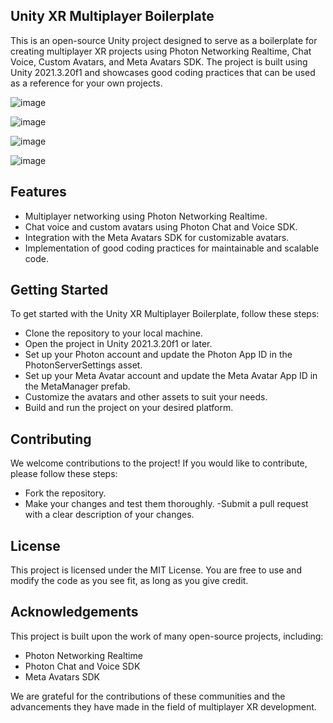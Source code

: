 ## Unity XR Multiplayer Boilerplate
This is an open-source Unity project designed to serve as a boilerplate for creating multiplayer XR projects using Photon Networking Realtime, Chat Voice, Custom Avatars, and Meta Avatars SDK. The project is built using Unity 2021.3.20f1 and showcases good coding practices that can be used as a reference for your own projects.

![image](https://user-images.githubusercontent.com/8495748/224709800-38e57817-ffff-41b4-8ca0-45109c0bef43.png)

![image](https://user-images.githubusercontent.com/8495748/224708896-30aa4f56-50fd-41a6-a1ae-ab52891a882a.png)

![image](https://user-images.githubusercontent.com/8495748/224709884-dfbcdc84-52af-41e6-9fb9-dfc729040bcf.png)

![image](https://user-images.githubusercontent.com/8495748/224710183-a8cceb84-e7d1-40b8-a530-f4631119ab42.png)


## Features
- Multiplayer networking using Photon Networking Realtime.
- Chat voice and custom avatars using Photon Chat and Voice SDK.
- Integration with the Meta Avatars SDK for customizable avatars.
- Implementation of good coding practices for maintainable and scalable code.

## Getting Started
To get started with the Unity XR Multiplayer Boilerplate, follow these steps:

- Clone the repository to your local machine.
- Open the project in Unity 2021.3.20f1 or later.
- Set up your Photon account and update the Photon App ID in the PhotonServerSettings asset.
- Set up your Meta Avatar account and update the Meta Avatar App ID in the MetaManager prefab.
- Customize the avatars and other assets to suit your needs.
- Build and run the project on your desired platform.

## Contributing
We welcome contributions to the project! If you would like to contribute, please follow these steps:

- Fork the repository.
- Make your changes and test them thoroughly.
-Submit a pull request with a clear description of your changes. 

## License
This project is licensed under the MIT License. You are free to use and modify the code as you see fit, as long as you give credit.

## Acknowledgements
This project is built upon the work of many open-source projects, including:

- Photon Networking Realtime
- Photon Chat and Voice SDK
- Meta Avatars SDK

We are grateful for the contributions of these communities and the advancements they have made in the field of multiplayer XR development.
